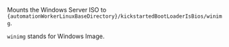 Mounts the Windows Server ISO to `{automationWorkerLinuxBaseDirectory}/kickstartedBootLoaderIsBios/winimg`.

`winimg` stands for Windows Image.